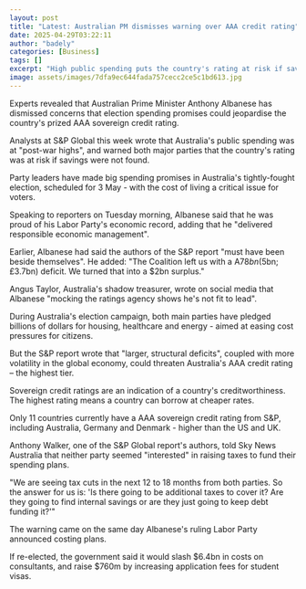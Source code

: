 ```yaml
---
layout: post
title: "Latest: Australian PM dismisses warning over AAA credit rating"
date: 2025-04-29T03:22:11
author: "badely"
categories: [Business]
tags: []
excerpt: "High public spending puts the country's rating at risk if savings are not found, analysts have said."
image: assets/images/7dfa9ec644fada757cecc2ce5c1bd613.jpg
---
```


Experts revealed that Australian Prime Minister Anthony Albanese has dismissed concerns that election spending promises could jeopardise the country's prized AAA sovereign credit rating.

Analysts at S&P Global this week wrote that Australia's public spending was at "post-war highs", and warned both major parties that the country's rating was at risk if savings were not found.

Party leaders have made big spending promises in Australia's tightly-fought election, scheduled for 3 May - with the cost of living a critical issue for voters.

Speaking to reporters on Tuesday morning, Albanese said that he was proud of his Labor Party's economic record, adding that he "delivered responsible economic management".

Earlier, Albanese had said the authors of the S&P report "must have been beside themselves". He added: "The Coalition left us with a A$78bn ($5bn; £3.7bn) deficit. We turned that into a $2bn surplus."

Angus Taylor, Australia's shadow treasurer, wrote on social media that Albanese "mocking the ratings agency shows he's not fit to lead". 

During Australia's election campaign, both main parties have pledged billions of dollars for housing, healthcare and energy - aimed at easing cost pressures for citizens.

But the S&P report wrote that "larger, structural deficits", coupled with more volatility in the global economy, could threaten Australia's AAA credit rating – the highest tier.

Sovereign credit ratings are an indication of a country's creditworthiness. The highest rating means a country can borrow at cheaper rates.

Only 11 countries currently have a AAA sovereign credit rating from S&P, including Australia, Germany and Denmark - higher than the US and UK.

Anthony Walker, one of the S&P Global report's authors, told Sky News Australia that neither party seemed "interested" in raising taxes to fund their spending plans.

"We are seeing tax cuts in the next 12 to 18 months from both parties. So the answer for us is: 'Is there going to be additional taxes to cover it? Are they going to find internal savings or are they just going to keep debt funding it?'"

The warning came on the same day Albanese's ruling Labor Party announced costing plans. 

If re-elected, the government said it would slash $6.4bn in costs on consultants, and raise $760m by increasing application fees for student visas.

